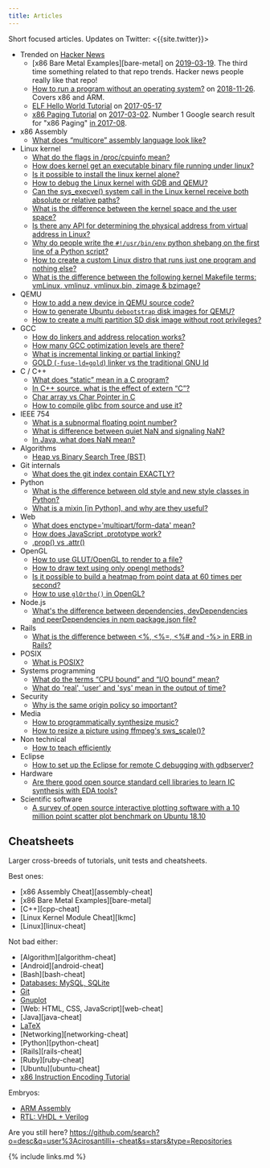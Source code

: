 ```yaml
---
title: Articles
---
```


Short focused articles. Updates on Twitter: <{{site.twitter}}>

-   Trended on [Hacker News](https://news.ycombinator.com/)
    -   [x86 Bare Metal Examples][bare-metal] on [2019-03-19](https://news.ycombinator.com/item?id=19428700). The third time something related to that repo trends. Hacker news people really like that repo!
    -   [How to run a program without an operating system?](https://stackoverflow.com/questions/22054578/how-to-run-a-program-without-an-operating-system/32483545#32483545) on [2018-11-26](https://web.archive.org/web/20181126123625/https://news.ycombinator.com). Covers x86 and ARM.
    -   [ELF Hello World Tutorial](/elf-hello-world) on [2017-05-17](https://web.archive.org/web/20170517174951/https://news.ycombinator.com/news)
    -   [x86 Paging Tutorial](/x86-paging) on [2017-03-02](https://news.ycombinator.com/item?id=13773219). Number 1 Google search result for "x86 Paging" [in 2017-08](https://archive.is/VUSNt).
-   x86 Assembly
    -   [What does “multicore” assembly language look like?](https://stackoverflow.com/questions/980999/what-does-multicore-assembly-language-look-like/33651438#33651438)
-   Linux kernel
    -   [What do the flags in /proc/cpuinfo mean?](https://unix.stackexchange.com/a/219674/32558)
    -   [How does kernel get an executable binary file running under linux?](https://stackoverflow.com/a/31394861/895245)
    -   [Is it possible to install the linux kernel alone?](https://unix.stackexchange.com/questions/17122/is-it-possible-to-install-the-linux-kernel-alone/200572#200572)
    -   [How to debug the Linux kernel with GDB and QEMU?](https://stackoverflow.com/questions/11408041/how-to-debug-the-linux-kernel-with-gdb-and-qemu/33203642#33203642)
    -   [Can the sys_execve() system call in the Linux kernel receive both absolute or relative paths?](https://stackoverflow.com/questions/33852690/can-the-sys-execve-system-call-in-the-linux-kernel-receive-both-absolute-or-re/42290593#42290593)
    -   [What is the difference between the kernel space and the user space?](https://stackoverflow.com/questions/5957570/what-is-the-difference-between-the-kernel-space-and-the-user-space/44285809#44285809)
    -   [Is there any API for determining the physical address from virtual address in Linux?](https://stackoverflow.com/questions/5748492/is-there-any-api-for-determining-the-physical-address-from-virtual-address-in-li/45128487#45128487)
    -   [Why do people write the `#!/usr/bin/env` python shebang on the first line of a Python script?](https://stackoverflow.com/questions/2429511/why-do-people-write-the-usr-bin-env-python-shebang-on-the-first-line-of-a-pyt/40938801#40938801)
    -   [How to create a custom Linux distro that runs just one program and nothing else?](https://unix.stackexchange.com/questions/122717/how-to-create-a-custom-linux-distro-that-runs-just-one-program-and-nothing-else/238579#238579)
    -   [What is the difference between the following kernel Makefile terms: vmLinux, vmlinuz, vmlinux.bin, zimage & bzimage?](https://unix.stackexchange.com/questions/5518/what-is-the-difference-between-the-following-kernel-makefile-terms-vmlinux-vml/482978#482978)
-   QEMU
    -   [How to add a new device in QEMU source code?](https://stackoverflow.com/questions/28315265/how-to-add-a-new-device-in-qemu-source-code/44612957#44612957)
    -   [How to generate Ubuntu `debootstrap` disk images for QEMU?](https://askubuntu.com/questions/281763/is-there-any-prebuilt-qemu-ubuntu-image32bit-online/1081171#1081171)
    -   [How to create a multi partition SD disk image without root privileges?](https://stackoverflow.com/questions/10949169/how-to-create-a-multi-partition-sd-image-without-root-privileges/52850819#52850819)
-   GCC
    -   [How do linkers and address relocation works?](https://stackoverflow.com/questions/3322911/what-do-linkers-do/33690144#33690144)
    -   [How many GCC optimization levels are there?](https://stackoverflow.com/a/30308151/895245)
    -   [What is incremental linking or partial linking?](https://stackoverflow.com/questions/29391965/what-is-partial-linking-in-gnu-linker/53959624#53959624)
    -   [GOLD (`-fuse-ld=gold`) linker vs the traditional GNU ld](https://stackoverflow.com/questions/3476093/replacing-ld-with-gold-any-experience/53921263#53921263)
-   C / C++
    -   [What does “static” mean in a C program?](https://stackoverflow.com/questions/572547/what-does-static-mean-in-a-c-program/14339047#14339047)
    -   [In C++ source, what is the effect of extern “C”?](https://stackoverflow.com/questions/1041866/in-c-source-what-is-the-effect-of-extern-c/30526795#30526795)
    -   [Char array vs Char Pointer in C](https://stackoverflow.com/questions/10186765/char-array-vs-char-pointer-in-c/30661089#30661089)
    -   [How to compile glibc from source and use it?](https://stackoverflow.com/questions/847179/multiple-glibc-libraries-on-a-single-host/52454603#52454603)
-   IEEE 754
    -   [What is a subnormal floating point number?](https://stackoverflow.com/questions/8341395/what-is-a-subnormal-floating-point-number/53203428#53203428)
    -   [What is difference between quiet NaN and signaling NaN?](https://stackoverflow.com/questions/18118408/what-is-difference-between-quiet-nan-and-signaling-nan/55648118#55648118)
    -   [In Java, what does NaN mean?](https://stackoverflow.com/questions/2618059/in-java-what-does-nan-mean/55673220#55673220)
-   Algorithms
    -   [Heap vs Binary Search Tree (BST)](https://stackoverflow.com/a/29548834/895245)
-   Git internals
    -   [What does the git index contain EXACTLY?](https://stackoverflow.com/a/25806452/895245)
-   Python
    -   [What is the difference between old style and new style classes in Python?](https://stackoverflow.com/a/19950198/895245)
    -   [What is a mixin [in Python], and why are they useful?](https://stackoverflow.com/a/20022860/895245)
-   Web
    -   [What does enctype='multipart/form-data' mean?](https://stackoverflow.com/a/28380690/895245)
    -   [How does JavaScript .prototype work?](https://stackoverflow.com/a/23877420/895245)
    -   [.prop() vs .attr()](https://stackoverflow.com/a/24595458/895245)
-   OpenGL
    -   [How to use GLUT/OpenGL to render to a file?](https://stackoverflow.com/questions/3191978/how-to-use-glut-opengl-to-render-to-a-file/14324292#14324292)
    -   [How to draw text using only opengl methods?](https://stackoverflow.com/questions/8847899/opengl-how-to-draw-text-using-only-opengl-methods/36065835#36065835)
    -   [Is it possible to build a heatmap from point data at 60 times per second?](https://stackoverflow.com/questions/30864752/is-it-possible-to-build-a-heatmap-from-point-data-at-60-times-per-second/39839788#39839788)
    -   [How to use `glOrtho()` in OpenGL?](https://stackoverflow.com/questions/2571402/how-to-use-glortho-in-opengl/36046924#36046924)
-   Node.js
    -   [What's the difference between dependencies, devDependencies and peerDependencies in npm package.json file?](https://stackoverflow.com/a/22004559/895245)
-   Rails
    -   [What is the difference between <%, <%=, <%# and -%> in ERB in Rails?](https://stackoverflow.com/a/25626629/895245)
-   POSIX
    -   [What is POSIX?](https://stackoverflow.com/a/31865755/895245)
-   Systems programming
    -   [What do the terms “CPU bound” and “I/O bound” mean?](https://stackoverflow.com/questions/868568/what-do-the-terms-cpu-bound-and-i-o-bound-mean/33510470#33510470)
    -   [What do 'real', 'user' and 'sys' mean in the output of time?](https://stackoverflow.com/questions/556405/what-do-real-user-and-sys-mean-in-the-output-of-time1/53937376#53937376)
-   Security
    -   [Why is the same origin policy so important?](https://security.stackexchange.com/a/72569/53321)
-   Media
    -   [How to programmatically synthesize music?](https://stackoverflow.com/questions/2205070/programmatically-synthesizing-programming-music/52126471#52126471)
    -   [How to resize a picture using ffmpeg's sws_scale()?](https://stackoverflow.com/questions/12831761/how-to-resize-a-picture-using-ffmpegs-sws-scale/36487785#36487785)
-   Non technical
    -   [How to teach efficiently](https://github.com/cirosantilli/how-to-teach-efficiently)
-   Eclipse
    -   [How to set up the Eclipse for remote C debugging with gdbserver?](https://stackoverflow.com/questions/4038760/how-to-set-up-the-eclipse-for-remote-c-debugging-with-gdbserver/45608937#45608937)
-   Hardware
    -   [Are there good open source standard cell libraries to learn IC synthesis with EDA tools?](https://www.quora.com/Are-there-good-open-source-standard-cell-libraries-to-learn-IC-synthesis-with-EDA-tools/answer/Ciro-Santilli)
-   Scientific software
    -   [A survey of open source interactive plotting software with a 10 million point scatter plot benchmark on Ubuntu 18.10](https://stackoverflow.com/questions/5854515/large-plot-20-million-samples-gigabytes-of-data/55967461#55967461)

## Cheatsheets

Larger cross-breeds of tutorials, unit tests and cheatsheets.

Best ones:

-   [x86 Assembly Cheat][assembly-cheat]
-   [x86 Bare Metal Examples][bare-metal]
-   [C++][cpp-cheat]
-   [Linux Kernel Module Cheat][lkmc]
-   [Linux][linux-cheat]

Not bad either:

-   [Algorithm][algorithm-cheat]
-   [Android][android-cheat]
-   [Bash][bash-cheat]
-   [Databases: MySQL, SQLite](/db)
-   [Git](/git-tutorial)
-   [Gnuplot](https://github.com/cirosantilli/gnuplot-cheat)
-   [Web: HTML, CSS, JavaScript][web-cheat]
-   [Java][java-cheat]
-   [LaTeX](https://github.com/cirosantilli/latex-cheat)
-   [Networking][networking-cheat]
-   [Python][python-cheat]
-   [Rails][rails-cheat]
-   [Ruby][ruby-cheat]
-   [Ubuntu][ubuntu-cheat]
-   [x86 Instruction Encoding Tutorial](https://github.com/cirosantilli/x86-instruction-encoding-tutorial)

Embryos:

-   [ARM Assembly](https://github.com/cirosantilli/arm-assembly-cheat)
-   [RTL: VHDL + Verilog](https://github.com/cirosantilli/rtl-cheat)

Are you still here? <https://github.com/search?o=desc&q=user%3Acirosantilli+-cheat&s=stars&type=Repositories>

{% include links.md %}
